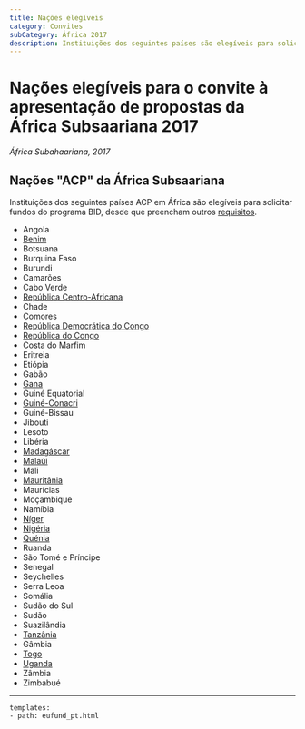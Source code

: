 ```yaml
---
title: Nações elegíveis
category: Convites
subCategory: África 2017
description: Instituições dos seguintes países são elegíveis para solicitar fundos ou participar em funções específicas sob a 2017 convite à apresentação de Áfrique Subsaariana, desde que preencham outros requisitos.
---
```


# Nações elegíveis para o convite à apresentação de propostas da África Subsaariana 2017 

_África Subahaariana, 2017_

## Nações "ACP" da África Subsaariana

Instituições dos seguintes países ACP em África são elegíveis para solicitar fundos do programa BID, desde que preencham outros [requisitos](../eligibility).

+ Angola
+ [Benim](http://www.gbif.org/country/BJ/participation)
+ Botsuana
+ Burquina Faso
+ Burundi
+ Camarões
+ Cabo Verde
+ [República Centro-Africana](http://www.gbif.org/country/CF/participation)
+ Chade
+ Comores
+ [República Democrática do Congo](http://www.gbif.org/country/CD/participation)
+ [República do Congo](http://www.gbif.org/country/CG/participation)
+ Costa do Marfim
+ Eritreia
+ Etiópia
+ Gabão
+ [Gana](http://www.gbif.org/country/GH/participation)
+ Guiné Equatorial
+ [Guiné-Conacri](http://www.gbif.org/country/GN/participation)
+ Guiné-Bissau
+ Jibouti
+ Lesoto
+ Libéria
+ [Madagáscar](http://www.gbif.org/country/MG/participation)
+ [Malaúi](http://www.gbif.org/country/MW/participation)
+ Mali
+ [Mauritânia](http://www.gbif.org/country/MR/participation)
+ Maurícias
+ Moçambique
+ Namíbia
+ [Níger](http://www.gbif.org/country/NE/participation)
+ [Nigéria](http://www.gbif.org/country/NG/participation)
+ [Quénia](http://www.gbif.org/country/KE/participation)
+ Ruanda
+ São Tomé e Príncipe
+ Senegal
+ Seychelles
+ Serra Leoa
+ Somália
+ Sudão do Sul
+ Sudão
+ Suazilândia
+ [Tanzânia](http://www.gbif.org/country/TZ/participation)
+ Gâmbia
+ [Togo](http://www.gbif.org/country/TG/participation)
+ [Uganda](http://www.gbif.org/country/UG/participation)
+ Zâmbia
+ Zimbabué

--------

```styledYaml
templates:
- path: eufund_pt.html
```
